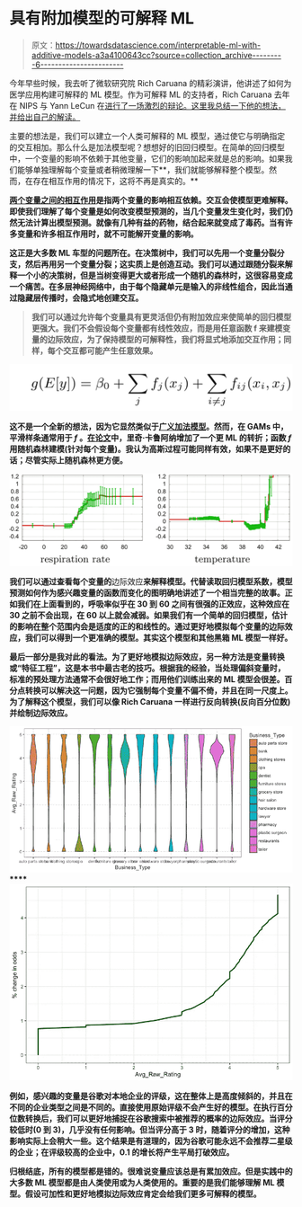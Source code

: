 # 具有附加模型的可解释 ML

> 原文：<https://towardsdatascience.com/interpretable-ml-with-additive-models-a3a4100643cc?source=collection_archive---------6----------------------->

今年早些时候，我去听了微软研究院 Rich Caruana 的精彩演讲，他讲述了如何为医学应用构建可解释的 ML 模型。作为可解释 ML 的支持者，Rich Caruana 去年在 NIPS 与 Yann LeCun 在[进行了一场激烈的辩论。这里我总结一下他的想法，并给出自己的解读。](https://www.youtube.com/watch?v=93Xv8vJ2acI)

主要的想法是，我们可以建立一个人类可解释的 ML 模型，通过使它与明确指定的交互相加。那么什么是加法模型呢？想想好的旧回归模型。在简单的回归模型中，一个变量的影响不依赖于其他变量，它们的影响加起来就是总的影响。如果我们能够单独理解每个变量或者稍微理解一下**，我们就能够解释整个模型。然而，在存在相互作用的情况下，这将不再是真实的。**

**[两个变量之间的相互作用](https://en.wikipedia.org/wiki/Interaction_(statistics))是指两个变量的影响相互依赖。交互会使模型更难解释。即使我们理解了每个变量是如何改变模型预测的，当几个变量发生变化时，我们仍然无法计算出模型预测。就像有几种有益的药物，结合起来就变成了毒药。当有许多变量和许多相互作用时，就不可能解开变量的影响。**

**这正是大多数 ML 车型的问题所在。在决策树中，我们可以先用一个变量分裂分支，然后再用另一个变量分裂；这实质上是创造互动。我们可以通过跟随分裂来解释一个小的决策树，但是当树变得更大或者形成一个随机的森林时，这很容易变成一个痛苦。在多层神经网络中，由于每个隐藏单元是输入的非线性组合，因此当通过隐藏层传播时，会隐式地创建交互。**

> **我们可以通过允许每个变量具有更灵活但仍有附加效应来使简单的回归模型更强大。我们不会假设每个变量都有线性效应，而是用任意函数 f 来建模变量的边际效应，为了保持模型的可解释性，我们将显式地添加交互作用；同样，每个交互都可能产生任意效果。**

**![](img/45e2be41e50d05eabd364625c19f1b73.png)**

**这不是一个全新的想法，因为它显然类似于[广义加法模型](https://en.wikipedia.org/wiki/Generalized_additive_model)。然而，在 GAMs 中，平滑样条通常用于 *f* 。[在论文](https://www.microsoft.com/en-us/research/wp-content/uploads/2017/06/KDD2015FinalDraftIntelligibleModels4HealthCare_igt143e-caruanaA.pdf)中，里奇·卡鲁阿纳增加了一个更 ML 的转折；函数 *f* 用随机森林建模(针对每个变量)。我认为高斯过程可能同样有效，如果不是更好的话；尽管实际上随机森林更方便。**

**![](img/e3a53b5611215e1a2597457c3b42bf70.png)**

**我们可以通过查看每个变量的**边际效应**来解释模型。代替读取回归模型系数，模型预测如何作为感兴趣变量的函数而变化的图明确地讲述了一个相当完整的故事。正如我们在上面看到的，呼吸率似乎在 30 到 60 之间有很强的正效应，这种效应在 30 之前不会出现，在 60 以上就会减弱。如果我们有一个简单的回归模型，估计的影响在整个范围内会是适度的正的和线性的。通过更好地模拟每个变量的边际效应，我们可以得到一个更准确的模型。其实这个模型和其他黑箱 ML 模型一样好。**

**最后一部分是我对此的看法。为了更好地模拟边际效应，另一种方法是变量转换或“特征工程”，这是本书中最古老的技巧。根据我的经验，当处理偏斜变量时，标准的预处理方法通常不会很好地工作；而用他们训练出来的 ML 模型会很差。百分点转换可以解决这一问题，因为它强制每个变量不偏不倚，并且在同一尺度上。为了解释这个模型，我们可以像 Rich Caruana 一样进行反向转换(反向百分位数)并绘制边际效应。**

**![](img/7cff8186347ba462234e31f1d6dcc3c1.png)****![](img/6ca942f9cd6f6e4e421696c70ddd7100.png)**

**例如，感兴趣的变量是谷歌对本地企业的评级，这在整体上是高度倾斜的，并且在不同的企业类型之间是不同的。直接使用原始评级不会产生好的模型。在执行百分位数转换后，我们可以更好地捕捉在谷歌搜索中被推荐的概率的边际效应。当评分较低时(0 到 3)，几乎没有任何影响。但当评分高于 3 时，随着评分的增加，这种影响实际上会稍大一些。这个结果是有道理的，因为谷歌可能永远不会推荐二星级的企业；在评级较高的企业中，0.1 的增长将产生平局打破效应。**

**归根结底，所有的模型都是错的。很难说变量应该总是有累加效应。但是实践中的大多数 ML 模型都是由人类使用或为人类使用的。重要的是我们能够理解 ML 模型。假设可加性和更好地模拟边际效应肯定会给我们更多可解释的模型。**